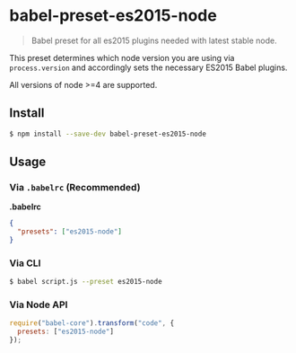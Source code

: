 # babel-preset-es2015-node

> Babel preset for all es2015 plugins needed with latest stable node.

This preset determines which node version you are using via `process.version` and accordingly sets the necessary ES2015 Babel plugins.

All versions of node >=4 are supported.

## Install
```sh
$ npm install --save-dev babel-preset-es2015-node
```

## Usage

### Via `.babelrc` (Recommended)

**.babelrc**

```json
{
  "presets": ["es2015-node"]
}
```

### Via CLI

```sh
$ babel script.js --preset es2015-node
```

### Via Node API

```javascript
require("babel-core").transform("code", {
  presets: ["es2015-node"]
});
```
